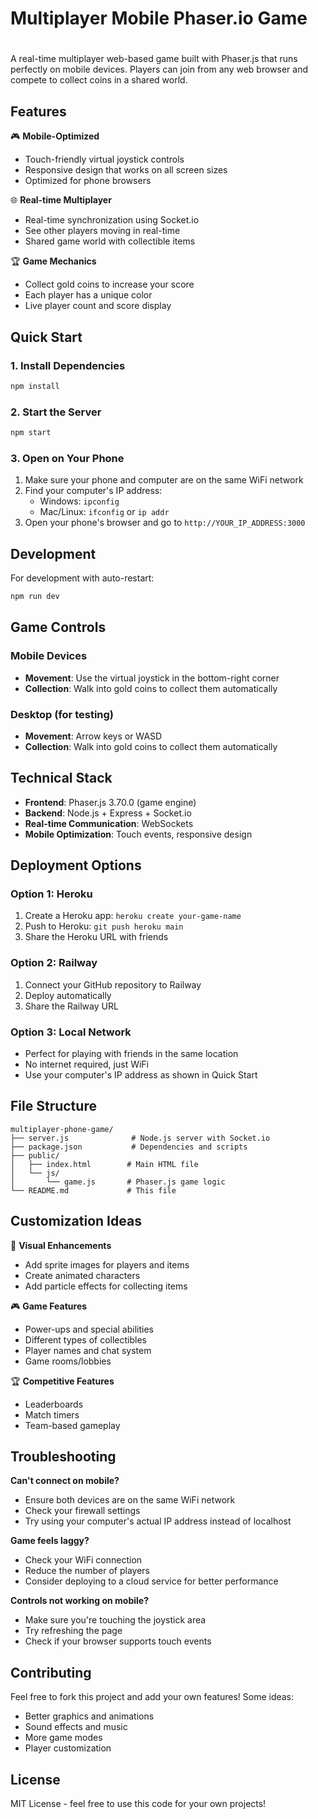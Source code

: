 # Multiplayer Mobile Phaser.io Game
#
A real-time multiplayer web-based game built with Phaser.js that runs perfectly on mobile devices. Players can join from any web browser and compete to collect coins in a shared world.

## Features

🎮 **Mobile-Optimized**
- Touch-friendly virtual joystick controls
- Responsive design that works on all screen sizes
- Optimized for phone browsers

🌐 **Real-time Multiplayer**
- Real-time synchronization using Socket.io
- See other players moving in real-time
- Shared game world with collectible items

🏆 **Game Mechanics**
- Collect gold coins to increase your score
- Each player has a unique color
- Live player count and score display

## Quick Start

### 1. Install Dependencies
```bash
npm install
```

### 2. Start the Server
```bash
npm start
```

### 3. Open on Your Phone
1. Make sure your phone and computer are on the same WiFi network
2. Find your computer's IP address:
   - Windows: `ipconfig`
   - Mac/Linux: `ifconfig` or `ip addr`
3. Open your phone's browser and go to `http://YOUR_IP_ADDRESS:3000`

## Development

For development with auto-restart:
```bash
npm run dev
```

## Game Controls

### Mobile Devices
- **Movement**: Use the virtual joystick in the bottom-right corner
- **Collection**: Walk into gold coins to collect them automatically

### Desktop (for testing)
- **Movement**: Arrow keys or WASD
- **Collection**: Walk into gold coins to collect them automatically

## Technical Stack

- **Frontend**: Phaser.js 3.70.0 (game engine)
- **Backend**: Node.js + Express + Socket.io
- **Real-time Communication**: WebSockets
- **Mobile Optimization**: Touch events, responsive design

## Deployment Options

### Option 1: Heroku
1. Create a Heroku app: `heroku create your-game-name`
2. Push to Heroku: `git push heroku main`
3. Share the Heroku URL with friends

### Option 2: Railway
1. Connect your GitHub repository to Railway
2. Deploy automatically
3. Share the Railway URL

### Option 3: Local Network
- Perfect for playing with friends in the same location
- No internet required, just WiFi
- Use your computer's IP address as shown in Quick Start

## File Structure

```
multiplayer-phone-game/
├── server.js              # Node.js server with Socket.io
├── package.json           # Dependencies and scripts
├── public/
│   ├── index.html        # Main HTML file
│   └── js/
│       └── game.js       # Phaser.js game logic
└── README.md             # This file
```

## Customization Ideas

🎨 **Visual Enhancements**
- Add sprite images for players and items
- Create animated characters
- Add particle effects for collecting items

🎮 **Game Features**
- Power-ups and special abilities
- Different types of collectibles
- Player names and chat system
- Game rooms/lobbies

🏆 **Competitive Features**
- Leaderboards
- Match timers
- Team-based gameplay

## Troubleshooting

**Can't connect on mobile?**
- Ensure both devices are on the same WiFi network
- Check your firewall settings
- Try using your computer's actual IP address instead of localhost

**Game feels laggy?**
- Check your WiFi connection
- Reduce the number of players
- Consider deploying to a cloud service for better performance

**Controls not working on mobile?**
- Make sure you're touching the joystick area
- Try refreshing the page
- Check if your browser supports touch events

## Contributing

Feel free to fork this project and add your own features! Some ideas:
- Better graphics and animations
- Sound effects and music
- More game modes
- Player customization

## License

MIT License - feel free to use this code for your own projects!

